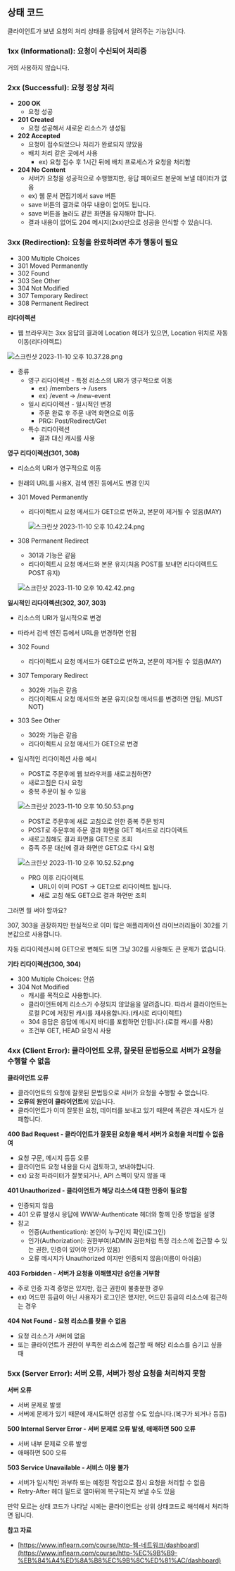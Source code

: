 ## 상태 코드

클라이언트가 보낸 요청의 처리 상태를 응답에서 알려주는 기능입니다.

### 1xx (Informational): 요청이 수신되어 처리중

거의 사용하지 않습니다.

### 2xx (Successful): 요청 정상 처리

- **200 OK**
    - 요청 성공
- **201 Created**
    - 요청 성공해서 새로운 리소스가 생성됨
- **202 Accepted**
    - 요청이 접수되었으나 처리가 완료되지 않았음
    - 배치 처리 같은 곳에서 사용
        - ex) 요청 접수 후 1시간 뒤에 배치 프로세스가 요청을 처리함
- **204 No Content**
    - 서버가 요청을 성공적으로 수행했지만, 응답 페이로드 본문에 보낼 데이터가 없음
    - ex) 웹 문서 편집기에서 save 버튼
    - save 버튼의 결과로 아무 내용이 없어도 됩니다.
    - save 버튼을 눌러도 같은 화면을 유지해야 합니다.
    - 결과 내용이 없어도 204 메시지(2xx)만으로 성공을 인식할 수 있습니다.

### 3xx (Redirection): 요청을 완료하려면 추가 행동이 필요

- 300 Multiple Choices
- 301 Moved Permanently
- 302 Found
- 303 See Other
- 304 Not Modified
- 307 Temporary Redirect
- 308 Permanent Redirect

**리다이렉션**

- 웹 브라우저는 3xx 응답의 결과에 Location 헤더가 있으면, Location 위치로 자동 이동(리다이렉트)

![스크린샷 2023-11-10 오후 10.37.28.png](https://github.com/Heo-y-y/development-blog/assets/112863029/bf7d740d-5436-4463-b866-e5f6101b45ab)

- 종류
    - 영구 리다이렉션 - 특정 리소스의 URI가 영구적으로 이동
        - ex) /members → /users
        - ex) /event → /new-event
    - 일시 리다이렉션 - 일시적인 변경
        - 주문 완료 후 주문 내역 화면으로 이동
        - PRG: Post/Redirect/Get
    - 특수 리다이렉션
        - 결과 대신 캐시를 사용

**영구 리다이렉션(301, 308)**

- 리소스의 URI가 영구적으로 이동
- 원래의 URL를 사용X, 검색 엔진 등에서도 변경 인지
- 301 Moved Permanently
    - 리다이렉트시 요청 메서드가 GET으로 변하고, 본문이 제거될 수 있음(MAY)
        
        ![스크린샷 2023-11-10 오후 10.42.24.png](https://github.com/Heo-y-y/development-blog/assets/112863029/0a99f029-3bc0-4989-aecd-fab7b73155e4)
        
- 308 Permanent Redirect
    - 301과 기능은 같음
    - 리다이렉트시 요청 메서드와 본문 유지(처음 POST를 보내면 리다이렉트도 POST 유지)
    
    ![스크린샷 2023-11-10 오후 10.42.42.png](https://github.com/Heo-y-y/development-blog/assets/112863029/f6b781c5-d999-4d79-a8ec-09190f985a54)
    

**일시적인 리다이렉션(302, 307, 303)**

- 리소스의 URI가 일시적으로 변경
- 따라서 검색 엔진 등에서 URL을 변경하면 안됨
- 302 Found
    - 리다이렉트시 요청 메서드가 GET으로 변하고, 본문이 제거될 수 있음(MAY)
- 307 Temporary Redirect
    - 302와 기능은 같음
    - 리다이렉트시 요청 메서드와 본문 유지(요청 메서드를 변경하면 안됨. MUST NOT)
- 303 See Other
    - 302와 기능은 같음
    - 리다이렉트시 요청 메서드가 GET으로 변경
- 일시적인 리다이렉션 사용 예시
    - POST로 주문후에 웹 브라우저를 새로고침하면?
    - 새로고침은 다시 요청
    - 중복 주문이 될 수 있음
    
    ![스크린샷 2023-11-10 오후 10.50.53.png](https://github.com/Heo-y-y/development-blog/assets/112863029/84bb85ab-eaf7-49ce-b9c3-6ef83ae73494)
    
    - POST로 주문후에 새로 고침으로 인한 중복 주문 방지
    - POST로 주문후에 주문 결과 화면을 GET 메서드로 리다이렉트
    - 새로고침해도 결과 화면을 GET으로 조회
    - 중족 주문 대신에 결과 화면만 GET으로 다시 요청
    
    ![스크린샷 2023-11-10 오후 10.52.52.png](https://github.com/Heo-y-y/development-blog/assets/112863029/8e13a166-10e4-4b9c-a275-99778e33f7ea)
    
    - PRG 이후 리다이렉트
        - URL이 이미 POST → GET으로 리다이렉트 됩니다.
        - 새로 고침 해도 GET으로 결과 화면만 조회

그러면 뭘 써야 할까요?

307, 303을 권장하지만 현실적으로 이미 많은 애플리케이션 라이브러리들이 302를 기본값으로 사용합니다.

자동 리다이렉션시에 GET으로 변해도 되면 그냥 302를 사용해도 큰 문제가 없습니다.

**기타 리다이렉션(300, 304)**

- 300 Multiple Choices: 안씀
- 304 Not Modified
    - 캐시를 목적으로 사용합니다.
    - 클라이언트에게 리소스가 수정되지 않았음을 알려줍니다. 따라서 클라이언트는 로컬 PC에 저장된 캐시를 재사용합니다.(캐시로 리다이렉트)
    - 304 응답은 응답에 메시지 바디를 포함하면 안됩니다.(로컬 캐시를 사용)
    - 조건부 GET, HEAD 요청시 사용

### 4xx (Client Error): 클라이언트 오류, 잘못된 문법등으로 서버가 요청을 수행할 수 없음

**클라이언트 오류**

- 클라이언트의 요청에 잘못된 문법등으로 서버가 요청을 수행할 수 없습니다.
- **오류의 원인이 클라이언트**에 있습니다.
- 클라이언트가 이미 잘못된 요청, 데이터를 보내고 있기 때문에 똑같은 재시도가 실패합니다.

**400 Bad Request - 클라이언트가 잘못된 요청을 해서 서버가 요청을 처리할 수 없음여**

- 요청 구문, 메시지 등등 오류
- 클라이언트 요청 내용을 다시 검토하고, 보내야합니다.
- ex) 요청 파라미터가 잘못되거나, API 스펙이 맞지 않을 때

**401 Unauthorized - 클라이언트가 해당 리소스에 대한 인증이 필요함**

- 인증되지 않음
- 401 오류 발생시 응답에 WWW-Authenticate 헤더와 함께 인증 방법을 설명
- 참고
    - 인증(Authentication): 본인이 누구인지 확인(로그인)
    - 인가(Authorization): 권한부여(ADMIN 권한처럼 특정 리소스에 접근할 수 있는 권한, 인증이 있어야 인가가 있음)
    - 오류 메시지가 Unauthorized 이지만 인증되지 않음(이름이 아쉬움)

**403 Forbidden - 서버가 요청을 이해했지만 승인을 거부함**

- 주로 인증 자격 증명은 있지만, 접근 권한이 불충분한 경우
- ex) 어드민 등급이 아닌 사용자가 로그인은 했지만, 어드민 등급의 리소스에 접근하는 경우

**404 Not Found - 요청 리소스를 찾을 수 없음**

- 요청 리소스가 서버에 없음
- 또는 클라이언트가 권한이 부족한 리소스에 접근할 때 해당 리소스를 숨기고 싶을 때

### 5xx (Server Error): 서버 오류, 서버가 정상 요청을 처리하지 못함

**서버 오류**

- 서버 문제로 발생
- 서버에 문제가 있기 때문에 재시도하면 성공할 수도 있습니다.(복구가 되거나 등등)

**500 Internal Server Error - 서버 문제로 오류 발생, 애매하면 500 오류**

- 서버 내부 문제로 오류 발생
- 애매하면 500 오류

**503 Service Unavailable - 서비스 이용 불가**

- 서버가 일시적인 과부하 또는 예정된 작업으로 잠시 요청을 처리할 수 없음
- Retry-After 헤더 필드로 얼마뒤에 복구되는지 보낼 수도 있음

만약 모르는 상태 코드가 나타날 시에는 클라이언트는 상위 상태코드로 해석해서 처리하면 됩니다.

**참고 자료**

- [https://www.inflearn.com/course/http-웹-네트워크/dashboard](https://www.inflearn.com/course/http-%EC%9B%B9-%EB%84%A4%ED%8A%B8%EC%9B%8C%ED%81%AC/dashboard)
